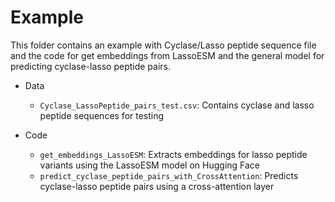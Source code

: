 # Example
This folder contains an example with Cyclase/Lasso peptide sequence file and the code for get embeddings from LassoESM and the general model for predicting cyclase-lasso peptide pairs.

- Data
  - `Cyclase_LassoPeptide_pairs_test.csv`: Contains cyclase and lasso peptide sequences for testing
    
- Code
  - `get_embeddings_LassoESM`: Extracts embeddings for lasso peptide variants using the LassoESM model on Hugging Face
  - `predict_cyclase_peptide_pairs_with_CrossAttention`: Predicts cyclase-lasso peptide pairs using a cross-attention layer
